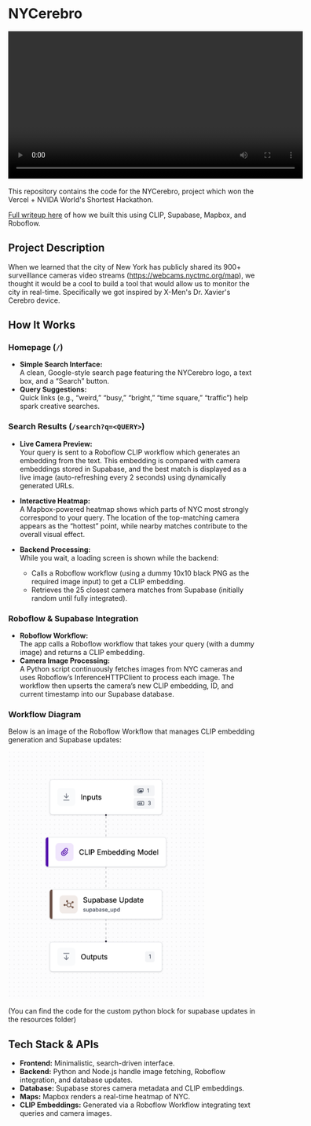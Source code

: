 # NYCerebro

<!-- Display video -->
<video width="600" controls>
  <source src="attachments/demo.mp4" type="video/mp4">
  Your browser does not support the video tag.
</video>

This repository contains the code for the NYCerebro, project which won the Vercel + NVIDA World's Shortest Hackathon.

[Full writeup here](https://blog.roboflow.com/nycerebro/) of how we built this using CLIP, Supabase, Mapbox, and Roboflow.

## Project Description

When we learned that the city of New York has publicly shared its 900+ surveillance cameras video streams (https://webcams.nyctmc.org/map), we thought it would be a cool  to build a tool that would allow us to monitor the city in real-time. Specifically we got inspired by X-Men's Dr. Xavier's Cerebro device.

## How It Works

### Homepage (`/`)
- **Simple Search Interface:**  
  A clean, Google-style search page featuring the NYCerebro logo, a text box, and a “Search” button.
- **Query Suggestions:**  
  Quick links (e.g., “weird,” “busy,” “bright,” “time square,” “traffic”) help spark creative searches.

### Search Results (`/search?q=<QUERY>`)
- **Live Camera Preview:**  
  Your query is sent to a Roboflow CLIP workflow which generates an embedding from the text. This embedding is compared with camera embeddings stored in Supabase, and the best match is displayed as a live image (auto-refreshing every 2 seconds) using dynamically generated URLs.
  
- **Interactive Heatmap:**  
  A Mapbox-powered heatmap shows which parts of NYC most strongly correspond to your query. The location of the top-matching camera appears as the “hottest” point, while nearby matches contribute to the overall visual effect.

- **Backend Processing:**  
  While you wait, a loading screen is shown while the backend:
  - Calls a Roboflow workflow (using a dummy 10x10 black PNG as the required image input) to get a CLIP embedding.
  - Retrieves the 25 closest camera matches from Supabase (initially random until fully integrated).

### Roboflow & Supabase Integration
- **Roboflow Workflow:**  
  The app calls a Roboflow workflow that takes your query (with a dummy image) and returns a CLIP embedding.
- **Camera Image Processing:**  
  A Python script continuously fetches images from NYC cameras and uses Roboflow’s InferenceHTTPClient to process each image. The workflow then upserts the camera’s new CLIP embedding, ID, and current timestamp into our Supabase database.

### Workflow Diagram
Below is an image of the Roboflow Workflow that manages CLIP embedding generation and Supabase updates:

<img src="attachments/workflow.png" alt="Roboflow Workflow" width="400"> 

(You can find the code for the custom python block for supabase updates in the resources folder)

## Tech Stack & APIs
- **Frontend:** Minimalistic, search-driven interface.
- **Backend:** Python and Node.js handle image fetching, Roboflow integration, and database updates.
- **Database:** Supabase stores camera metadata and CLIP embeddings.
- **Maps:** Mapbox renders a real-time heatmap of NYC.
- **CLIP Embeddings:** Generated via a Roboflow Workflow integrating text queries and camera images.
